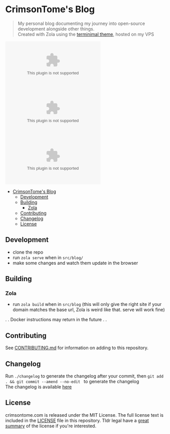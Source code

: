 # CrimsonTome's Blog

> My personal blog documenting my journey into open-source development alongside other things.  
> Created with Zola using the [terminimal theme](https://github.com/pawroman/zola-theme-terminimal), hosted on my VPS

![Repo Size](https://img.shields.io/github/repo-size/crimsontome/crimsontome.com)
![Commit Activity /month](https://img.shields.io/github/commit-activity/m/crimsontome/crimsontome.com)
![Last git commit](https://img.shields.io/github/last-commit/crimsontome/crimsontome.com)

- [CrimsonTome's Blog](#crimsontomes-blog)
  - [Development](#development)
  - [Building](#building)
    - [Zola](#zola)
  - [Contributing](#contributing)
  - [Changelog](#changelog)
  - [License](#license)

## Development

- clone the repo
- run `zola serve` when in `src/blog/`
- make some changes and watch them update in the browser

## Building

### Zola

- run `zola build` when in `src/blog` (this will only give the right site if your domain matches the base url, Zola is weird like that. serve will work fine)


. . Docker instructions may return in the future . . 

## Contributing

See [CONTRIBUTING.md](CONTRIBUTING.md) for information on adding to this repository.

## Changelog

Run `./changelog` to generate the changelog after your commit, then `git add . && git commit --amend --no-edit ` to generate the changelog  
The changelog is available [here](CHANGELOG)

## License

crimsontome.com is released under the MIT License. The full license text is included in the [LICENSE](LICENSE.md) file in this repository. Tldr legal have a [great summary](https://tldrlegal.com/license/mit-license) of the license if you're interested.
